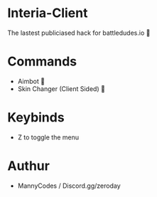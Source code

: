 # Interia-Client
The lastest publiciased hack for battledudes.io 🎉

# Commands
- Aimbot 🔫
- Skin Changer (Client Sided) 🎨

# Keybinds
- Z to toggle the menu

# Authur 
- MannyCodes / Discord.gg/zeroday
